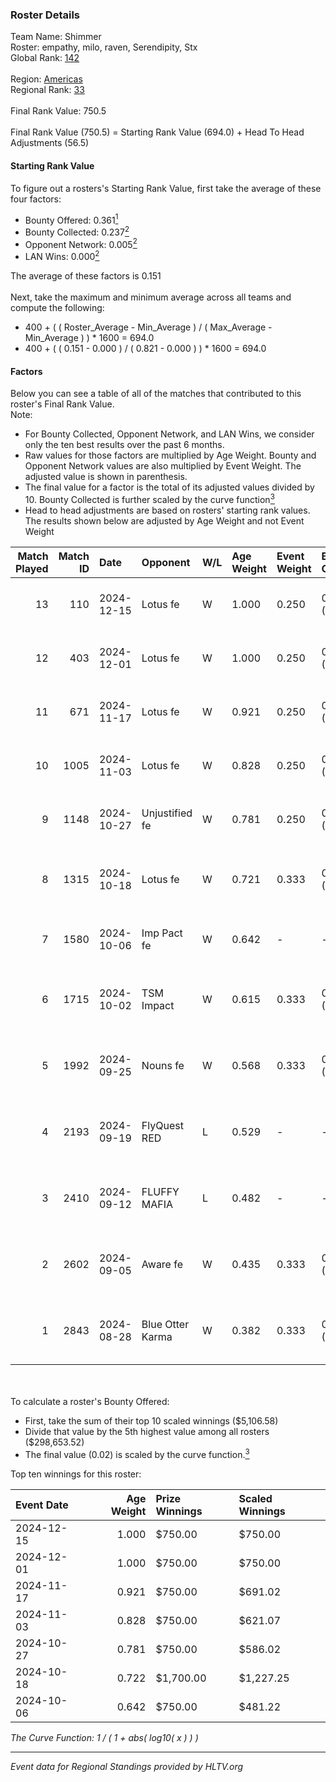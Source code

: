 ### Roster Details<br />
Team Name: Shimmer<br />
Roster: empathy, milo, raven, Serendipity, Stx<br />
Global Rank: [142](../../standings_global_2024_12_31.md)<br />
<br />
Region: [Americas]( ../../standings_americas_2024_12_31.md)<br />
Regional Rank: [33]( ../../standings_americas_2024_12_31.md)<br />
<br />
Final Rank Value:  750.5<br />
<br />
Final Rank Value (750.5) = Starting Rank Value (694.0) + Head To Head Adjustments (56.5)<br />

#### Starting Rank Value<br />
To figure out a rosters's Starting Rank Value, first take the average of these four factors:<br />
- Bounty Offered: 0.361[<sup>1</sup>](#table2)
- Bounty Collected: 0.237[<sup>2</sup>](#table1)
- Opponent Network: 0.005[<sup>2</sup>](#table1)
- LAN Wins: 0.000[<sup>2</sup>](#table1)

The average of these factors is 0.151<br />
<br />
Next, take the maximum and minimum average across all teams and compute the following:<br />
- 400 + ( ( Roster_Average - Min_Average ) / ( Max_Average - Min_Average ) ) * 1600 = 694.0
- 400 + ( ( 0.151 - 0.000 ) / ( 0.821 - 0.000 ) ) * 1600 = 694.0


#### Factors<br />
Below you can see a table of all of the matches that contributed to this roster's Final Rank Value.<br />
Note:<br />

- For Bounty Collected, Opponent Network, and LAN Wins, we consider only the ten best results over the past 6 months.
- Raw values for those factors are multiplied by Age Weight. Bounty and Opponent Network values are also multiplied by Event Weight. The adjusted value is shown in parenthesis.
- The final value for a factor is the total of its adjusted values divided by 10. Bounty Collected is further scaled by the curve function[<sup>3</sup>](#curveFunction)
- Head to head adjustments are based on rosters' starting rank values. The results shown below are adjusted by Age Weight and not Event Weight
<span id="table1"></span><br />


| Match Played | Match ID | Date       | Opponent         | W/L | Age Weight | Event Weight | Bounty Collected | Opponent Network | LAN Wins  | H2H Adj. | Roster                                 |
| -: | -: | :- | :- | :- | :- | :- | :- | :- | :- | -: | :- |
|           13 |      110 | 2024-12-15 | Lotus fe         | W   | 1.000      | 0.250        | 0.003 (0.001)    | 0.000 (0.000)    | 0 (0.000) |     6.74 | empathy, milo, raven, Serendipity, Stx |
|           12 |      403 | 2024-12-01 | Lotus fe         | W   | 1.000      | 0.250        | 0.003 (0.001)    | 0.000 (0.000)    | 0 (0.000) |     7.16 | empathy, Fawx, phoebe, raven, Stx      |
|           11 |      671 | 2024-11-17 | Lotus fe         | W   | 0.921      | 0.250        | 0.003 (0.001)    | 0.000 (0.000)    | 0 (0.000) |     7.03 | empathy, Fawx, phoebe, raven, Stx      |
|           10 |     1005 | 2024-11-03 | Lotus fe         | W   | 0.828      | 0.250        | 0.003 (0.001)    | 0.000 (0.000)    | 0 (0.000) |     6.71 | Celia, empathy, phoebe, raven, Stx     |
|            9 |     1148 | 2024-10-27 | Unjustified fe   | W   | 0.781      | 0.250        | 0.001 (0.000)    | 0.000 (0.000)    | 0 (0.000) |     5.92 | Celia, empathy, phoebe, raven, Stx     |
|            8 |     1315 | 2024-10-18 | Lotus fe         | W   | 0.721      | 0.333        | 0.003 (0.001)    | 0.021 (0.005)    | 0 (0.000) |     7.83 | Celia, gadfly, raven, Serendipity, Stx |
|            7 |     1580 | 2024-10-06 | Imp Pact fe      | W   | 0.642      | -            | -                | -                | 0 (0.000) |     5.12 | Celia, empathy, phoebe, raven, Stx     |
|            6 |     1715 | 2024-10-02 | TSM Impact       | W   | 0.615      | 0.333        | 0.005 (0.001)    | 0.091 (0.019)    | 0 (0.000) |     8.79 | Celia, gadfly, raven, Serendipity, Stx |
|            5 |     1992 | 2024-09-25 | Nouns fe         | W   | 0.568      | 0.333        | 0.004 (0.001)    | 0.075 (0.014)    | 0 (0.000) |     7.24 | gadfly, gone, raven, Serendipity, Stx  |
|            4 |     2193 | 2024-09-19 | FlyQuest RED     | L   | 0.529      | -            | -                | -                | -         |    -8.05 | gadfly, gone, raven, Serendipity, Stx  |
|            3 |     2410 | 2024-09-12 | FLUFFY MAFIA     | L   | 0.482      | -            | -                | -                | -         |    -8.37 | gadfly, gone, raven, Serendipity, Stx  |
|            2 |     2602 | 2024-09-05 | Aware fe         | W   | 0.435      | 0.333        | 0.003 (0.000)    | 0.025 (0.004)    | 0 (0.000) |     5.44 | gadfly, gone, raven, Serendipity, Stx  |
|            1 |     2843 | 2024-08-28 | Blue Otter Karma | W   | 0.382      | 0.333        | 0.003 (0.000)    | 0.041 (0.005)    | -         |     4.99 | gadfly, gone, raven, Serendipity, Stx  |

<br />
<span id="table2"></span><br />
To calculate a roster's Bounty Offered:<br />

- First, take the sum of their top 10 scaled winnings ($5,106.58)
- Divide that value by the 5th highest value among all rosters ($298,653.52)
- The final value (0.02) is scaled by the curve function.[<sup>3</sup>](#curveFunction)

Top ten winnings for this roster:<br />

| Event Date | Age Weight | Prize Winnings | Scaled Winnings |
| :- | -: | :- | :- |
| 2024-12-15 |      1.000 | $750.00        | $750.00         |
| 2024-12-01 |      1.000 | $750.00        | $750.00         |
| 2024-11-17 |      0.921 | $750.00        | $691.02         |
| 2024-11-03 |      0.828 | $750.00        | $621.07         |
| 2024-10-27 |      0.781 | $750.00        | $586.02         |
| 2024-10-18 |      0.722 | $1,700.00      | $1,227.25       |
| 2024-10-06 |      0.642 | $750.00        | $481.22         |


<span id="curveFunction"></span>_The Curve Function: 1 / ( 1 + abs( log10( x ) ) )_<br />

---
_Event data for Regional Standings provided by HLTV.org_<br />
